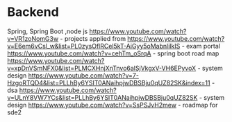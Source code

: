 # Backend
Spring, Spring Boot ,node js
https://www.youtube.com/watch?v=VR1zoNomG3w - projects applied from
https://www.youtube.com/watch?v=E6em6vCsl_w&list=PL0zysOflRCel5kT-AiGyy5oMabnlilkIS - exam portal
https://www.youtube.com/watch?v=cehTm_oSrqA - spring boot road map
https://www.youtube.com/watch?v=xpDnVSmNFX0&list=PLMCXHnjXnTnvo6alSjVkgxV-VH6EPyvoX - system design
https://www.youtube.com/watch?v=7-HzgoRTQD4&list=PLLhBy6YSIT0ANaihpjwDBSBju0qUZ82SK&index=11 - dsa
https://www.youtube.com/watch?v=ULnY8VW7YCs&list=PLLhBy6YSIT0ANaihpjwDBSBju0qUZ82SK - system design
https://www.youtube.com/watch?v=SsPSJvH2mew - roadmap for sde2
